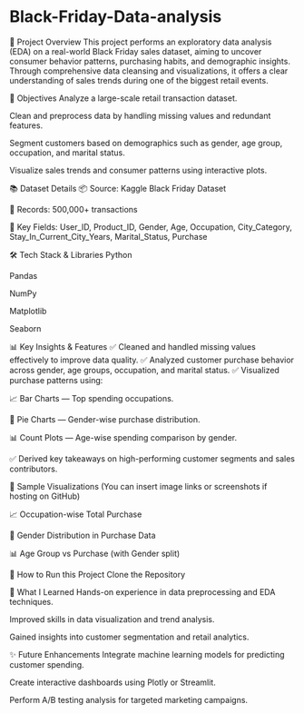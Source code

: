 # Black-Friday-Data-analysis

📑 Project Overview
This project performs an exploratory data analysis (EDA) on a real-world Black Friday sales dataset, aiming to uncover consumer behavior patterns, purchasing habits, and demographic insights. Through comprehensive data cleansing and visualizations, it offers a clear understanding of sales trends during one of the biggest retail events.

🎯 Objectives
Analyze a large-scale retail transaction dataset.

Clean and preprocess data by handling missing values and redundant features.

Segment customers based on demographics such as gender, age group, occupation, and marital status.

Visualize sales trends and consumer patterns using interactive plots.

📚 Dataset Details
📦 Source: Kaggle Black Friday Dataset

📄 Records: 500,000+ transactions

📌 Key Fields: User_ID, Product_ID, Gender, Age, Occupation, City_Category, Stay_In_Current_City_Years, Marital_Status, Purchase

🛠️ Tech Stack & Libraries
Python

Pandas

NumPy

Matplotlib

Seaborn

📊 Key Insights & Features
✅ Cleaned and handled missing values effectively to improve data quality.
✅ Analyzed customer purchase behavior across gender, age groups, occupation, and marital status.
✅ Visualized purchase patterns using:

📈 Bar Charts — Top spending occupations.

🥧 Pie Charts — Gender-wise purchase distribution.

📊 Count Plots — Age-wise spending comparison by gender.

✅ Derived key takeaways on high-performing customer segments and sales contributors.

📸 Sample Visualizations
(You can insert image links or screenshots if hosting on GitHub)

📈 Occupation-wise Total Purchase

🥧 Gender Distribution in Purchase Data

📊 Age Group vs Purchase (with Gender split)

🚀 How to Run this Project
Clone the Repository


📖 What I Learned
Hands-on experience in data preprocessing and EDA techniques.

Improved skills in data visualization and trend analysis.

Gained insights into customer segmentation and retail analytics.

✨ Future Enhancements
Integrate machine learning models for predicting customer spending.

Create interactive dashboards using Plotly or Streamlit.

Perform A/B testing analysis for targeted marketing campaigns.

